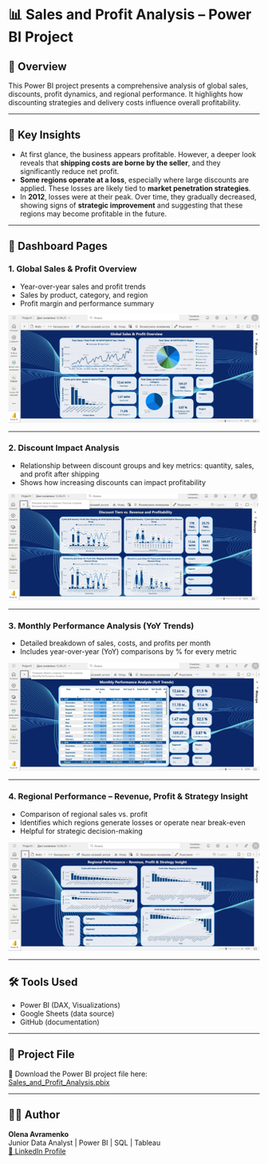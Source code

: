 # 📊 Sales and Profit Analysis – Power BI Project

## 🧾 Overview

This Power BI project presents a comprehensive analysis of global sales, discounts, profit dynamics, and regional performance. It highlights how discounting strategies and delivery costs influence overall profitability.

---

## 🧠 Key Insights

- At first glance, the business appears profitable. However, a deeper look reveals that **shipping costs are borne by the seller**, and they significantly reduce net profit.
- **Some regions operate at a loss**, especially where large discounts are applied. These losses are likely tied to **market penetration strategies**.
- In **2012**, losses were at their peak. Over time, they gradually decreased, showing signs of **strategic improvement** and suggesting that these regions may become profitable in the future.

---

## 📂 Dashboard Pages

### 1. Global Sales & Profit Overview
- Year-over-year sales and profit trends  
- Sales by product, category, and region  
- Profit margin and performance summary

![Overview](Overview.jpg)

---

### 2. Discount Impact Analysis
- Relationship between discount groups and key metrics: quantity, sales, and profit after shipping  
- Shows how increasing discounts can impact profitability

![Discount Impact Analysis](Discount%20Impact%20Analysis.jpg)

---

### 3. Monthly Performance Analysis (YoY Trends)
- Detailed breakdown of sales, costs, and profits per month  
- Includes year-over-year (YoY) comparisons by % for every metric

![Monthly Performance Analysis](Monthly%20Performance%20Analysis.jpg)

---

### 4. Regional Performance – Revenue, Profit & Strategy Insight
- Comparison of regional sales vs. profit  
- Identifies which regions generate losses or operate near break-even  
- Helpful for strategic decision-making

![Regional Performance](Regional%20Performance.jpg)

---

## 🛠️ Tools Used

- Power BI (DAX, Visualizations)  
- Google Sheets (data source)  
- GitHub (documentation)

---

## 📁 Project File

📎 Download the Power BI project file here:  
[Sales_and_Profit_Analysis.pbix](https://github.com/OlenaAvramenko/Sales-Profit_Analysis/raw/main/Sales_and_Profit_Analysis.pbix)

---

## 👩‍💻 Author

**Olena Avramenko**  
Junior Data Analyst | Power BI | SQL | Tableau  
[🔗 LinkedIn Profile](https://www.linkedin.com/in/o-avramenko/)
